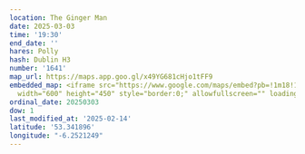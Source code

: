```yaml
---
location: The Ginger Man
date: 2025-03-03
time: '19:30'
end_date: ''
hares: Polly
hash: Dublin H3
number: '1641'
map_url: https://maps.app.goo.gl/x49YG681cHjo1tFF9
embedded_map: <iframe src="https://www.google.com/maps/embed?pb=!1m18!1m12!1m3!1d2382.0759860549047!2d-6.252124922857032!3d53.3418959722881!2m3!1f0!2f0!3f0!3m2!1i1024!2i768!4f13.1!3m3!1m2!1s0x48670e912191c11d%3A0xc332e3a0c0b9abdb!2sThe%20Ginger%20Man!5e0!3m2!1sen!2sie!4v1739564978596!5m2!1sen!2sie"
  width="600" height="450" style="border:0;" allowfullscreen="" loading="lazy" referrerpolicy="no-referrer-when-downgrade"></iframe>
ordinal_date: 20250303
dow: 1
last_modified_at: '2025-02-14'
latitude: '53.341896'
longitude: "-6.2521249"
---
```


